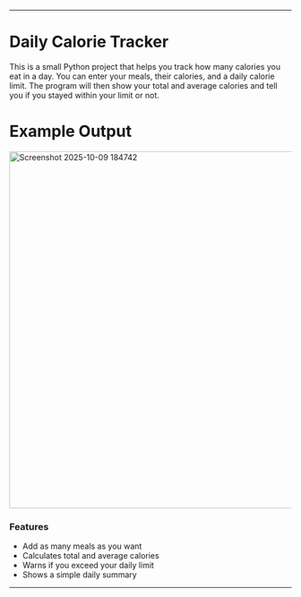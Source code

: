 

---

# Daily Calorie Tracker

This is a small Python project that helps you track how many calories you eat in a day.
You can enter your meals, their calories, and a daily calorie limit.
The program will then show your total and average calories and tell you if you stayed within your limit or not.

# Example Output


<img width="1225" height="638" alt="Screenshot 2025-10-09 184742" src="https://github.com/user-attachments/assets/eaa3ebbe-ba28-4614-9b6a-6b58bdfa243a" />


### Features

* Add as many meals as you want
* Calculates total and average calories
* Warns if you exceed your daily limit
* Shows a simple daily summary

---
